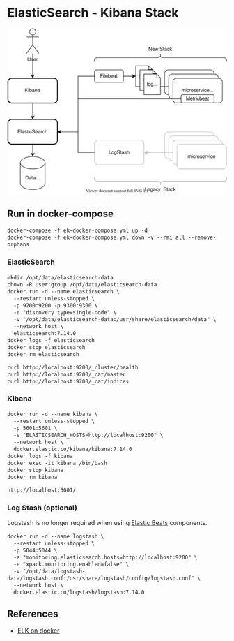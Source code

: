 # ElasticSearch - Kibana Stack

![architecture](docs/elastic-monitoring-stack.svg)

## Run in docker-compose
```
docker-compose -f ek-docker-compose.yml up -d
docker-compose -f ek-docker-compose.yml down -v --rmi all --remove-orphans
```

### ElasticSearch

```
mkdir /opt/data/elasticsearch-data
chown -R user:group /opt/data/elasticsearch-data
docker run -d --name elasticsearch \
  --restart unless-stopped \
  -p 9200:9200 -p 9300:9300 \
  -e "discovery.type=single-node" \
  -v "/opt/data/elasticsearch-data:/usr/share/elasticsearch/data" \
  --network host \
  elasticsearch:7.14.0
docker logs -f elasticsearch
docker stop elasticsearch
docker rm elasticsearch
```
```
curl http://localhost:9200/_cluster/health
curl http://localhost:9200/_cat/master
curl http://localhost:9200/_cat/indices
```

### Kibana
```
docker run -d --name kibana \
  --restart unless-stopped \
  -p 5601:5601 \
  -e "ELASTICSEARCH_HOSTS=http://localhost:9200" \
  --network host \
  docker.elastic.co/kibana/kibana:7.14.0
docker logs -f kibana
docker exec -it kibana /bin/bash
docker stop kibana
docker rm kibana
```
```
http://localhost:5601/
```

### Log Stash (optional)
Logstash  is no longer required when using [Elastic Beats](https://www.elastic.co/beats/) components.
```
docker run -d --name logstash \
  --restart unless-stopped \
  -p 5044:5044 \
  -e "monitoring.elasticsearch.hosts=http://localhost:9200" \
  -e "xpack.monitoring.enabled=false" \
  -v "/opt/data/logstash-data/logstash.conf:/usr/share/logstash/config/logstash.conf" \
  --network host \
  docker.elastic.co/logstash/logstash:7.14.0
```

## References
* [ELK on docker](https://www.elastic.co/guide/en/elastic-stack-get-started/master/get-started-docker.html) 
